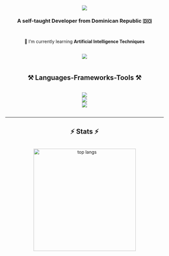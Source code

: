 <h1 align="center">
    <img src="https://readme-typing-svg.herokuapp.com/?font=Righteous&size=35&center=true&vCenter=true&width=500&height=70&duration=4000&lines=Hi+There!+👋;+I'm+Victor+Alonzo!;" />
    
</h1>

<h3 align="center">A self-taught Developer from Dominican Republic 🇩🇴</h3>

<br/>

<div align='center'>
 
 🌱 I’m currently learning **Artificial Intelligence Techniques**
 
 </div>
 <br/>
 <div align="center"> 
  <a href="https://x.com/VictorjAlonzo">
    <img src="https://img.shields.io/badge/Twitter-333333?style=for-the-badge&logo=x&logoColor=black" />
  </a>
</div>
<br/>
 
<h2 align="center">⚒️ Languages-Frameworks-Tools ⚒️</h2>
<br/>
<div align="center">
    <img src="https://skillicons.dev/icons?i=javascript,typescript,nodejs,html,css,react,express,nextjs,python,flask" />
    <br/>
    <img src="https://skillicons.dev/icons?i=mongodb,mysql,sqlite,prisma,git,bash,vitest" />
    <br/>
    <img src="https://skillicons.dev/icons?i=linux,windows" />
</div>

<br/>
<!--
<hr/>

<div align="center">
  <h2>🐍 My Contributions 🐍</h2>
  <br>
<picture>
  <source media="(prefers-color-scheme: dark)" srcset="https://raw.githubusercontent.com/victorjalonzo/victorjalonzo/output/github-contribution-grid-snake-dark.svg">
  <source media="(prefers-color-scheme: light)" srcset="https://raw.githubusercontent.com/victorjalonzo/victorjalonzo/output/github-contribution-grid-snake.svg">
  <img alt="github contribution grid snake animation" src="https://raw.githubusercontent.com/victorjalonzo/victorjalonzo/output/github-contribution-grid-snake.svg">
</picture>
  
  <br/><br/><br/>
</div>
-->

<hr/>

<h2 align="center">⚡ Stats ⚡</h2>
<br>
<div align=center>
  <img width=325 align="center" src="https://github-readme-stats-salesp07.vercel.app/api/top-langs/?username=victorjalonzo&hide=HTML&langs_count=9&layout=compact&theme=react&border_radius=10&size_weight=0.5&count_weight=0.5&exclude_repo=github-readme-stats" alt="top langs" />
</div>
